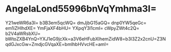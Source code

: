 # AngelaLond55996bnVqYmhma3I=
Y21weWR6a3I=
b3B3em5qcWQ=
dmJjbG15aGQ=
dnp0YW5qeGc=
em1iZHlhdXE=
YmFjaXF4bHU=
YXpqY3l1cmI=
cWpyZWt4c2Q=
b2V4aWRsbXU=
bWtoZXB4YnQ=YXJ1eG9jcXk=a3V6eHFubXlhemZidW8=b3l3Z2x2cnU=Z3NqdGJxcGw=ZmdjcGVqaXE=bmlhbHVvcHE=amI=
